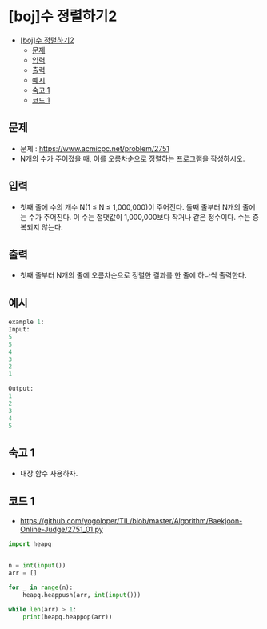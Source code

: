 # [boj]수 정렬하기2

<!-- TOC -->

- [[boj]수 정렬하기2](#boj%EC%88%98-%EC%A0%95%EB%A0%AC%ED%95%98%EA%B8%B02)
  - [문제](#%EB%AC%B8%EC%A0%9C)
  - [입력](#%EC%9E%85%EB%A0%A5)
  - [출력](#%EC%B6%9C%EB%A0%A5)
  - [예시](#%EC%98%88%EC%8B%9C)
  - [숙고 1](#%EC%88%99%EA%B3%A0-1)
  - [코드 1](#%EC%BD%94%EB%93%9C-1)

<!-- /TOC -->

## 문제
- 문제 : https://www.acmicpc.net/problem/2751
- N개의 수가 주어졌을 때, 이를 오름차순으로 정렬하는 프로그램을 작성하시오.

## 입력
- 첫째 줄에 수의 개수 N(1 ≤ N ≤ 1,000,000)이 주어진다. 둘째 줄부터 N개의 줄에는 수가 주어진다. 이 수는 절댓값이 1,000,000보다 작거나 같은 정수이다. 수는 중복되지 않는다.

## 출력
- 첫째 줄부터 N개의 줄에 오름차순으로 정렬한 결과를 한 줄에 하나씩 출력한다.

## 예시
``` python
example 1:
Input:
5
5
4
3
2
1

Output:
1
2
3
4
5
```

## 숙고 1
- 내장 함수 사용하자.

## 코드 1
- https://github.com/yogoloper/TIL/blob/master/Algorithm/Baekjoon-Online-Judge/2751_01.py  

``` python
import heapq


n = int(input())
arr = []

for _ in range(n):
    heapq.heappush(arr, int(input()))
    
while len(arr) > 1:
    print(heapq.heappop(arr))
```